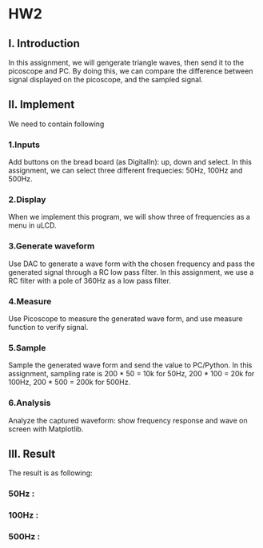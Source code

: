 # HW2

## I. Introduction

In this assignment, we will gengerate triangle waves, then send it to the picoscope and PC. By doing this, we can compare the difference between signal displayed on the picoscope, and the sampled signal.

## II. Implement

We need to contain following

### 1.Inputs
Add buttons on the bread board (as DigitalIn): up, down and select. In this assignment, we can select three different frequecies: 50Hz, 100Hz and 500Hz.
### 2.Display
When we implement this program, we will show three of frequencies as a menu in uLCD.
### 3.Generate waveform 
Use DAC to generate a wave form with the chosen frequency and pass the generated signal through a RC low pass filter. In this assignment, we use a RC filter with a pole of 360Hz as a low pass filter.
### 4.Measure
Use Picoscope to measure the generated wave form, and use measure function to verify signal.
### 5.Sample
Sample the generated wave form and send the value to PC/Python. In this assignment, sampling rate is 200 * 50 = 10k for 50Hz, 200 * 100 = 20k for 100Hz, 200 * 500 = 200k for 500Hz.
### 6.Analysis
Analyze the captured waveform: show frequency response and wave on screen with Matplotlib.

## III. Result

The result is as following:
### 50Hz :
### 100Hz :
### 500Hz :

